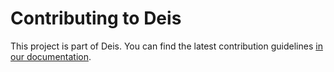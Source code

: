 # Contributing to Deis

This project is part of Deis. You can find the latest contribution
guidelines [in our documentation](https://deis.cc/docs/workflow/contributing/overview/).

